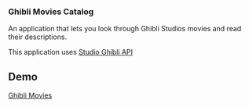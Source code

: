### Ghibli Movies Catalog

An application that lets you look through Ghibli Studios movies and read their descriptions.

This application uses [Studio Ghibli API](https://ghibliapi.herokuapp.com/)

## Demo 

[Ghibli Movies](https://glowing-cendol-35b406.netlify.app)


